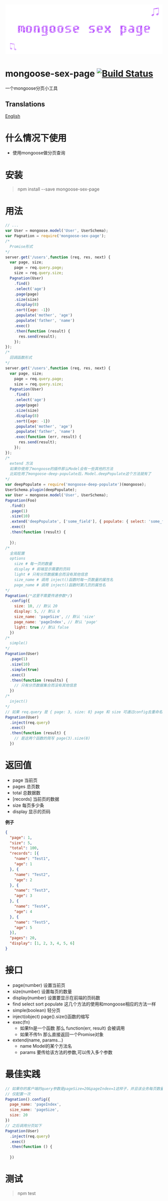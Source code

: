 # ﻿![mongoose-sex-page](static/logo.gif)

# mongoose-sex-page [![Build Status](https://travis-ci.org/dtboy1995/mongoose-sex-page.svg?branch=master)](https://travis-ci.org/dtboy1995/mongoose-sex-page)
一个mongoose分页小工具

## Translations
[English](README.md)

# 什么情况下使用
- 使用mongoose做分页查询

# 安装
> npm install --save mongoose-sex-page

# 用法
```javascript
// ...
var User = mongoose.model('User', UserSchema);
var Pagnation = require('mongoose-sex-page');
/*
  Promise形式
*/
server.get('/users',function (req, res, next) {
  var page, size;
    page = req.query.page;
    size = req.query.size;
  Pagnation(User)
    .find()
    .select('age')
    .page(page)
    .size(size)
    .display(8)
    .sort({age: -1})
    .populate('mother', 'age')
    .populate('father', 'name')
    .exec()
    .then(function (result) {
      res.send(result);
    });
});
/*
  回调函数形式
*/
server.get('/users',function (req, res, next) {
  var page, size;
    page = req.query.page;
    size = req.query.size;
  Pagnation(User)
    .find()
    .select('age')
    .page(page)
    .size(size)
    .display(8)
    .sort({age: -1})
    .populate('mother', 'age')
    .populate('father', 'name')
    .exec(function (err, result) {
      res.send(result);
    });
});
/*
  extend 方法
  如果你使用了mongoose的插件那么Model会有一些其他的方法
  比如在用了mongoose-deep-populate后，Model.deepPopulate这个方法就有了
*/
var deepPopulate = require('mongoose-deep-populate')(mongoose);
UserSchema.plugin(deepPopulate);
var User = mongoose.model('User', UserSchema);
Pagnation(Foo)
  .find()
  .page(1)
  .size(10)
  .extend('deepPopulate', ['some_field'], { populate: { select: 'some_field'}})
  .exec()
  .then(function (result) {

  });
/*
  全局配置
  options
    size # 每一页的数量
    display # 前端显示需要的页码
    light # 只有分页数据集合而没有其他信息
    size_name # 调用 inject()函数时每一页数量的属性名
    page_name # 调用 inject()函数时第几页的属性名
*/
Pagnation(/*这里不需要传递参数*/)
  .config({
    size: 10, // 默认 20
    display: 5, // 默认 0
    size_name: 'pageSize', // 默认 'size'
    page_name: 'pageIndex', // 默认 'page'
    light: true // 默认 false
  })
/*
  simple()
*/
Pagnation(User)
  .page(1)
  .size(10)
  .simple(true)
  .exec()
  .then(function (results) {
    // 只有分页数据集合而没有其他信息
  })
/*
  inject()
*/
// 如果 req.query 是 { page: 3, size: 8} page 和 size 可通过config去重命名
Pagnation(User)
  .inject(req.query)
  .exec()
  .then(function (result) {
    // 是这两个函数的简写 page(3).size(8)
  })
```

# 返回值
- page 当前页
- pages 总页数
- total 总数据数
- [records] 当前页的数据
- size 每页多少条
- display 显示的页码

**例子**
``` json
{
  "page": 1,
  "size": 5,
  "total": 100,
  "records": [{
    "name": "Test1",
    "age": 1
  }, {
    "name": "Test2",
    "age": 2
  }, {
    "name": "Test3",
    "age": 3
  }, {
    "name": "Test4",
    "age": 4
  }, {
    "name": "Test5",
    "age": 5
  }],
  "pages": 20,
  "display": [1, 2, 3, 4, 5, 6]
}
```

# 接口
- page(number)  设置当前页
- size(number)  设置每页的数量
- display(number)  设置要显示在前端的页码数
- find select sort populate  这几个方法的使用和mongoose相应的方法一样
- simple(boolean) 轻分页
- inject(object) page().size()函数的缩写
- exec(fn)
  - 如果fn是一个函数 那么 function(err, result) 会被调用
  - 如果不传fn 那么直接返回一个Promise对象
- extend(name, params...)
  - name Model的某个方法名
  - params 要传给该方法的参数,可以传入多个参数

# 最佳实践
```javascript
// 如果你的客户端的query参数是pageSize=20&pageIndex=1这样子，并且该业务每页数量固定为20，size如果配置了query中可以不传pageSize
// 仅配置一次
Pagnation().config({
  page_name: 'pageIndex',
  size_name: 'pageSize',
  size: 20
})
// 之后调用分页如下
Pagnation(User)
  .inject(req.query)
  .exec()
  .then(function () {

  })
```

# 测试
> npm test
